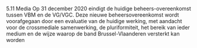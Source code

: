 5.11 Media Op 31 december 2020 eindigt de huidige beheers-overeenkomst tussen VBM en de VG/VGC. Deze nieuwe beheersovereenkomst wordt voorafgegaan door een evaluatie van de huidige werking, met aandacht voor de crossmediale samenwerking, de pluriformiteit, het bereik van ieder medium en de wijze waarop de band Brussel-Vlaanderen versterkt kan worden 
